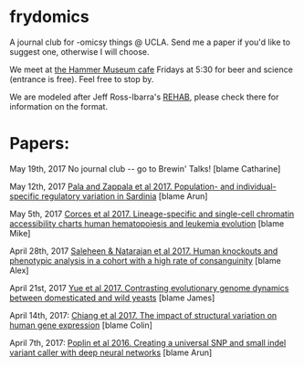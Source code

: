 # frydomics
A journal club for -omicsy things @ UCLA. Send me a paper if you'd like to suggest one, otherwise I will choose. 

We meet at [the Hammer Museum cafe](https://hammer.ucla.edu/ammo/) Fridays at 5:30 for beer and science (entrance is free). Feel free to stop by.

We are modeled after Jeff Ross-Ibarra's [REHAB](http://www.rilab.org/rehab.html), please check there for information on the format. 

# Papers:

May 19th, 2017 No journal club -- go to Brewin' Talks! [blame Catharine]

May 12th, 2017 [Pala and Zappala et al 2017. Population- and individual-specific regulatory variation in Sardinia](http://www.nature.com/ng/journal/vaop/ncurrent/full/ng.3840.html) [blame Arun]

May 5th, 2017 [Corces et al 2017. Lineage-specific and single-cell chromatin accessibility charts human hematopoiesis and leukemia evolution](https://www.nature.com/ng/journal/v48/n10/full/ng.3646.html) [blame Mike]

April 28th, 2017 [Saleheen & Natarajan et al 2017. Human knockouts and phenotypic analysis in a cohort with a high rate of consanguinity](https://www.nature.com/nature/journal/v544/n7649/full/nature22034.html) [blame Alex]

April 21st, 2017 [Yue et al 2017. Contrasting evolutionary genome dynamics between domesticated and wild yeasts](http://www.nature.com/ng/journal/vaop/ncurrent/full/ng.3847.html) [blame James]

April 14th, 2017: [Chiang et al 2017. The impact of structural variation on human gene expression](http://www.nature.com/ng/journal/vaop/ncurrent/full/ng.3834.html) [blame Colin]

April 7th, 2017: [Poplin et al 2016. Creating a universal SNP and small indel variant caller with deep neural networks](http://biorxiv.org/content/early/2016/12/21/092890) [blame Arun]
